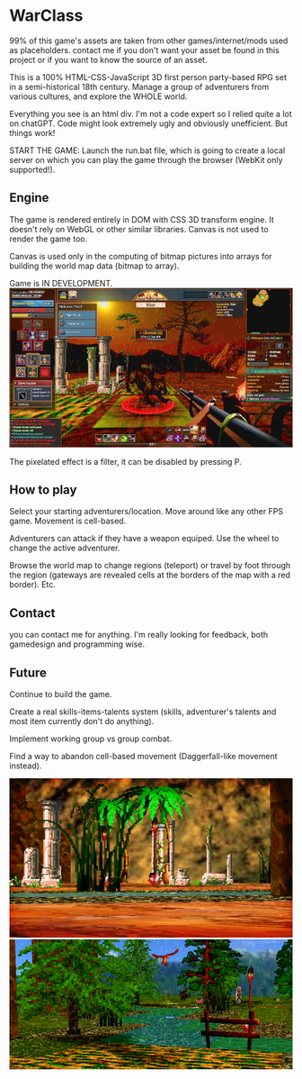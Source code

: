 
# WarClass

99% of this game's assets are taken from other games/internet/mods used as placeholders.
contact me if you don't want your asset be found in this project or if you want to know the source of an asset.


This is a 100% HTML-CSS-JavaScript 3D first person party-based RPG set in a semi-historical 18th century.
Manage a group of adventurers from various cultures, and explore the WHOLE world.

Everything you see is an html div. I'm not a code expert so I relied quite a lot on chatGPT. Code might look extremely ugly and obviously unefficient. But things work!

START THE GAME:
Launch the run.bat file, which is going to create a local server on which you can play the game through the browser (WebKit only supported!).



## Engine

The game is rendered entirely in DOM with CSS 3D transform engine. It doesn't rely on WebGL or other similar libraries. Canvas is not used to render the game too.

Canvas is used only in the computing of bitmap pictures into arrays for building the world map data (bitmap to array).

Game is IN DEVELOPMENT.
![App Screenshot](https://github.com/haasva/WarClass-test/blob/4a994f3a3c14b226719a23c06820c8dfedd382e0/screenshot.jpg)

The pixelated effect is a filter, it can be disabled by pressing P.

## How to play

Select your starting adventurers/location. Move around like any other FPS game. Movement is cell-based.

Adventurers can attack if they have a weapon equiped. Use the wheel to change the active adventurer.

Browse the world map to change regions (teleport) or travel by foot through the region (gateways are revealed cells at the borders of the map with a red border).
Etc.

## Contact
you can contact me for anything. I'm really looking for feedback, both gamedesign and programming wise.

## Future
Continue to build the game.

Create a real skills-items-talents system (skills, adventurer's talents and most item currently don't do anything).

Implement working group vs group combat.

Find a way to abandon cell-based movement (Daggerfall-like movement instead).


![App Screenshot](https://github.com/haasva/WarClass-test/blob/8d67f1b862f476202a4d5f94b318dabb2fb5c9cf/100cssscreenshot.jpg)
![App Screenshot](https://github.com/haasva/WarClass-test/blob/415ad7703ab711c1ba52e8c5131a6dbd6478a8c1/Screenshots/meadow.png)
